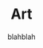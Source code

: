 ---
# Files in this folder represent a Widget Page
type: widget_page
# A section created with the Portfolio widget.
# This section displays content from `content/project/`.
# See https://wowchemy.com/docs/widget/portfolio/
widget: portfolio

# This file represents a page section.
headless: true

# Order that this section appears on the page.
weight: 20
title: Art
subtitle: blahblah

filters:
  folders:
   - project
    # Default filter index (e.g. 0 corresponds to the first `filter_button` instance below).
  tags:
    - art

  default_button_index: 0
  # Filter toolbar (optional).
  # Add or remove as many filters (`filter_button` instances) as you like.
  # To show all items, set `tag` to "*".
  # To filter by a specific tag, set `tag` to an existing tag name.
  # To remove the toolbar, delete the entire `filter_button` block.
  buttons:
    - name: All
      tag: '*'
    - name: Watercolour
      tag: watercolour
    - name: Doodle
      tag: doodle
design:
  columns: '1'
  view: masonry
  flip_alt_rows: true
  background: {}
  spacing: {padding: [0, 0, 0, 0]}
---